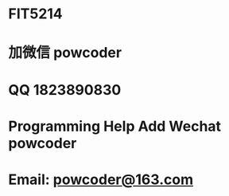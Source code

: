 # FIT5214
# 加微信 powcoder

# QQ 1823890830

# Programming Help Add Wechat powcoder

# Email: powcoder@163.com

